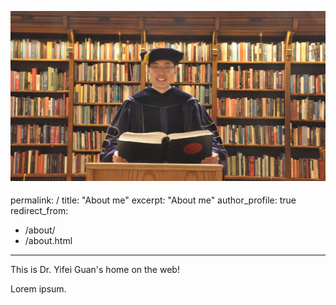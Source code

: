 <br/><img src='/images/library.JPG'>
---
permalink: /
title: "About me"
excerpt: "About me"
author_profile: true
redirect_from: 
  - /about/
  - /about.html
---

This is Dr. Yifei Guan's home on the web!

Lorem ipsum.
